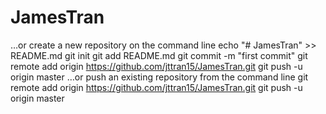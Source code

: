 # JamesTran
…or create a new repository on the command line
echo "# JamesTran" >> README.md
git init
git add README.md
git commit -m "first commit"
git remote add origin https://github.com/jttran15/JamesTran.git
git push -u origin master
…or push an existing repository from the command line
git remote add origin https://github.com/jttran15/JamesTran.git
git push -u origin master
